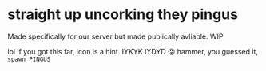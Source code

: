 # straight up uncorking they pingus
   
   
   
   
Made specifically for our server but made publically avliable. WIP  

lol if you got this far, icon is a hint. IYKYK IYDYD 😜 
hammer, you guessed it, `spawn PINGUS`
